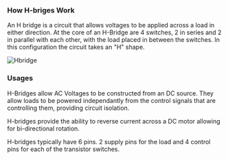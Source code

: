 ### How H-briges Work

An H bridge is a circuit that allows voltages to be applied across a load in either direction. At the core of an H-Bridge are 4 switches, 2 in series and 2 in parallel with each other, with the load placed in between the switches. In this configuration the circuit takes an "H" shape. 

![Hbridge](https://en.wikipedia.org/wiki/H_bridge#/media/File:H_bridge.svg)

### Usages

H-Bridges allow AC Voltages to be constructed from an DC source. They allow loads to be powered independantly from the control signals that are controlling them, providing circuit isolation.

H-bridges provide the ability to reverse current across a DC motor allowing for bi-directional rotation.

H-bridges typically have 6 pins. 2 supply pins for the load and 4 control pins for each of the transistor switches. 
